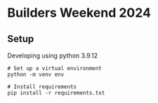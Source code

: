 # Builders Weekend 2024

## Setup

Developing using python 3.9.12

```
# Set up a virtual environment
python -m venv env

# Install requirements
pip install -r requirements.txt
```